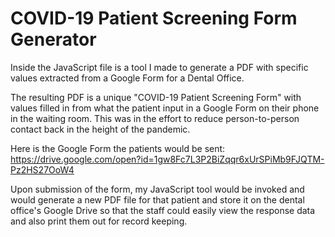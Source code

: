 # COVID-19 Patient Screening Form Generator
Inside the JavaScript file is a tool I made to generate a PDF with specific values extracted from a Google Form for a Dental Office.

The resulting PDF is a unique "COVID-19 Patient Screening Form" with values filled in from what the patient input in a Google Form on their phone in the waiting room. This was in the effort to reduce person-to-person contact back in the height of the pandemic.

Here is the Google Form the patients would be sent: https://drive.google.com/open?id=1gw8Fc7L3P2BiZqqr6xUrSPiMb9FJQTM-Pz2HS27OoW4

Upon submission of the form, my JavaScript tool would be invoked and would generate a new PDF file for that patient and store it on the dental office's Google Drive so that the staff could easily view the response data and also print them out for record keeping. 
